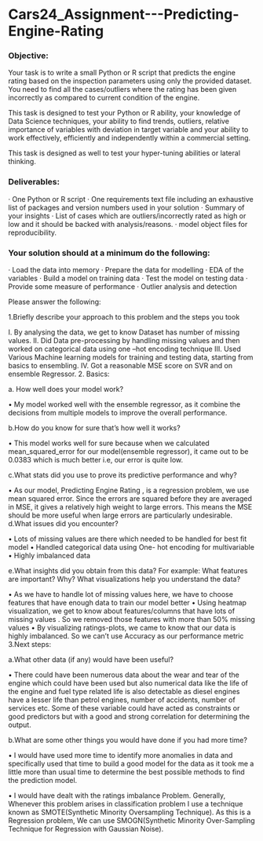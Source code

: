 # Cars24_Assignment---Predicting-Engine-Rating

### Objective:
Your task is to write a small Python or R script that predicts the engine rating based on the inspection parameters using only the provided dataset. You need to find all the cases/outliers where the rating has been given incorrectly as compared to current condition of the engine.

This task is designed to test your Python or R ability, your knowledge of Data Science techniques, your ability to find trends, outliers, relative importance of variables with deviation in target variable and your ability to work effectively, efficiently and independently within a commercial setting.

This task is designed as well to test your hyper-tuning abilities or lateral thinking.
 
### Deliverables:
·         One Python or R script
·         One requirements text file including an exhaustive list of packages and version numbers used in your solution
·         Summary of your insights
·         List of cases which are outliers/incorrectly rated as high or low and it should be backed with analysis/reasons.
·        model object files for reproducibility.

 
### Your solution should at a minimum do the following:
·         Load the data into memory
·         Prepare the data for modelling
·         EDA of the variables
·         Build a model on training data
·         Test the model on testing data
·         Provide some measure of performance
·         Outlier analysis and detection


Please answer the following:

1.Briefly describe your approach to this problem and the steps you took

I. By analysing the data, we get to know Dataset has number of missing values. 
II. Did  Data pre-processing by handling  missing values and then worked on categorical data using one –hot encoding technique
III. Used Various Machine learning models for training and testing  data, starting from basics to ensembling. 
IV.  Got a reasonable MSE score on SVR and on ensemble Regressor.
2.            Basics:

a. How well does your model work?

• My model worked well with the ensemble regressor, as it combine the decisions from multiple models 
to improve the overall performance. 

b.How do you know for sure that’s how well it works?

• This model works well for sure because when we calculated mean_squared_error for our model(ensemble regressor), 
it came out to be 0.0383 which is much better i.e, our error is quite low.

c.What stats did you use to prove its predictive performance and why?

• As our model, Predicting Engine Rating , is a regression problem, we use mean squared error. 
Since the errors are squared before they are averaged in MSE, it gives a relatively high weight to large errors. 
This means the MSE should be more useful when large errors are particularly undesirable.
d.What issues did you encounter?

• Lots of missing values are there which needed to be handled  for best fit model
• Handled categorical data using One- hot encoding for multivariable
• Highly imbalanced data

e.What insights did you obtain from this data? For example: What features are important? Why? What visualizations help you understand the data?

• As we have to handle lot of missing values here, we have to choose features that have enough data to train our model better
• Using heatmap visualization, we get to know about features/columns that have lots of missing values . So we removed those features with more than 50% missing values
• By visualizing ratings-plots, we came to know that our data is highly imbalanced. So we can’t use Accuracy as our performance metric
3.Next steps:

a.What other data (if any) would have been useful?

• There could have been numerous data about the wear and tear of the engine which could have been used but also numerical data 
like the life of the engine and fuel type related life is also detectable as 
diesel engines have a lesser life than petrol engines, number of accidents, number of services etc. 
Some of these variable could have acted as constraints or good predictors 
but with a good and strong correlation for determining the output.

b.What are some other things you would have done if you had more time?

• I would have used more time to identify more anomalies in data and specifically used that time to build a good model 
for the data as it took me a little more than usual time to determine the best 
possible methods to find the prediction model.

• I would have dealt with the ratings imbalance Problem. Generally, Whenever this problem arises in 
classification problem I use a technique known as SMOTE(Synthetic Minority Oversampling Technique). 
As this is a Regression problem, We can use 
SMOGN(Synthetic Minority Over-Sampling Technique for Regression with Gaussian Noise).
